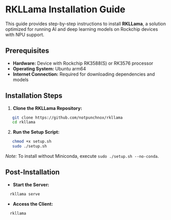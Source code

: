 # RKLLama Installation Guide

This guide provides step-by-step instructions to install **RKLLama**, a solution optimized for running AI and deep learning models on Rockchip devices with NPU support.

## Prerequisites

- **Hardware:** Device with Rockchip RK3588(S) or RK3576 processor
- **Operating System:** Ubuntu arm64
- **Internet Connection:** Required for downloading dependencies and models

## Installation Steps

1. **Clone the RKLLama Repository:**

```bash
   git clone https://github.com/notpunchnox/rkllama
   cd rkllama
```


2. **Run the Setup Script:**
```bash
   chmod +x setup.sh
   sudo ./setup.sh
```


   *Note:* To install without Miniconda, execute `sudo ./setup.sh --no-conda`.

## Post-Installation

- **Start the Server:**

```bash
  rkllama serve
```

- **Access the Client:**

```bash
  rkllama
```
